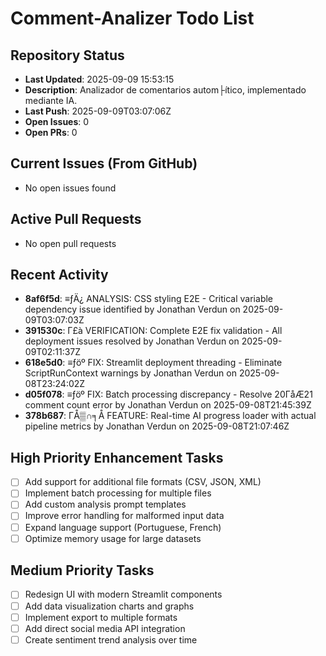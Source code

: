 ﻿# Comment-Analizer Todo List

## Repository Status
- **Last Updated**: 2025-09-09 15:53:15
- **Description**: Analizador de comentarios autom├ítico, implementado mediante IA.
- **Last Push**: 2025-09-09T03:07:06Z
- **Open Issues**: 0
- **Open PRs**: 0

## Current Issues (From GitHub)
- No open issues found
## Active Pull Requests
- No open pull requests
## Recent Activity
- **8af6f5d**: ≡ƒÄ¿ ANALYSIS: CSS styling E2E - Critical variable dependency issue identified by Jonathan Verdun on 2025-09-09T03:07:03Z
- **391530c**: Γ£à VERIFICATION: Complete E2E fix validation - All deployment issues resolved by Jonathan Verdun on 2025-09-09T02:11:37Z
- **618e5d0**: ≡ƒöº FIX: Streamlit deployment threading - Eliminate ScriptRunContext warnings by Jonathan Verdun on 2025-09-08T23:24:02Z
- **d05f078**: ≡ƒöº FIX: Batch processing discrepancy - Resolve 20ΓåÆ21 comment count error by Jonathan Verdun on 2025-09-08T21:45:39Z
- **378b687**: ΓÅ▒∩╕Å FEATURE: Real-time AI progress loader with actual pipeline metrics by Jonathan Verdun on 2025-09-08T21:07:46Z
## High Priority Enhancement Tasks
- [ ] Add support for additional file formats (CSV, JSON, XML)
- [ ] Implement batch processing for multiple files
- [ ] Add custom analysis prompt templates
- [ ] Improve error handling for malformed input data
- [ ] Expand language support (Portuguese, French)
- [ ] Optimize memory usage for large datasets

## Medium Priority Tasks
- [ ] Redesign UI with modern Streamlit components
- [ ] Add data visualization charts and graphs
- [ ] Implement export to multiple formats
- [ ] Add direct social media API integration
- [ ] Create sentiment trend analysis over time
